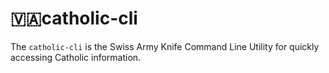 # 🇻🇦catholic-cli

The `catholic-cli` is the Swiss Army Knife Command Line Utility for quickly accessing
Catholic information.

